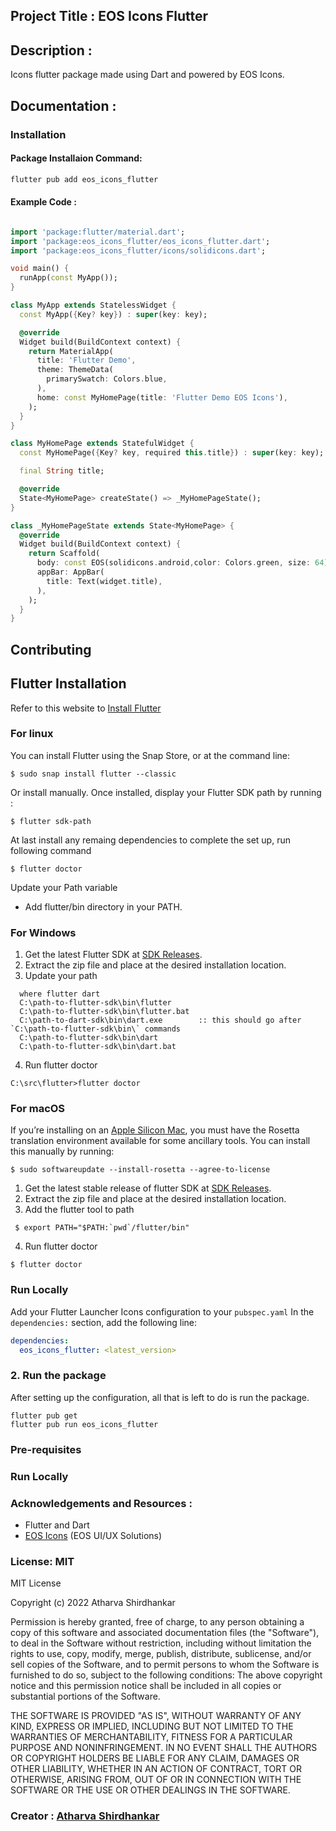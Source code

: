 
## Project Title : EOS Icons Flutter

## Description :
Icons flutter package made using Dart and powered by EOS Icons.

## Documentation :

### Installation

#### Package Installaion Command:

```bash
flutter pub add eos_icons_flutter
```

#### Example Code :

```dart

import 'package:flutter/material.dart';
import 'package:eos_icons_flutter/eos_icons_flutter.dart';
import 'package:eos_icons_flutter/icons/solidicons.dart';

void main() {
  runApp(const MyApp());
}

class MyApp extends StatelessWidget {
  const MyApp({Key? key}) : super(key: key);

  @override
  Widget build(BuildContext context) {
    return MaterialApp(
      title: 'Flutter Demo',
      theme: ThemeData(
        primarySwatch: Colors.blue,
      ),
      home: const MyHomePage(title: 'Flutter Demo EOS Icons'),
    );
  }
}

class MyHomePage extends StatefulWidget {
  const MyHomePage({Key? key, required this.title}) : super(key: key);

  final String title;

  @override
  State<MyHomePage> createState() => _MyHomePageState();
}

class _MyHomePageState extends State<MyHomePage> {
  @override
  Widget build(BuildContext context) {
    return Scaffold(
      body: const EOS(solidicons.android,color: Colors.green, size: 64),
      appBar: AppBar(
        title: Text(widget.title),
      ),
    );
  }
}

```



## Contributing

## Flutter Installation
Refer to this website to [Install Flutter](https://flutter.dev/get-started/) 
### For linux
You can install Flutter using the Snap Store, or at the command line:

```snapd
$ sudo snap install flutter --classic
```
Or install manually. Once installed, display your Flutter SDK path by running :
```snapd
$ flutter sdk-path
```
At last install any remaing dependencies to complete the set up, run following command
```snapd
$ flutter doctor
```
 Update your Path variable
-  Add flutter/bin directory in your PATH.
  
### For Windows
1. Get the latest Flutter SDK at [SDK Releases](https://docs.flutter.dev/development/tools/sdk/releases?tab=windows).
2. Extract the zip file and place at the desired installation location.
3. Update your path 
```
  where flutter dart
  C:\path-to-flutter-sdk\bin\flutter
  C:\path-to-flutter-sdk\bin\flutter.bat
  C:\path-to-dart-sdk\bin\dart.exe        :: this should go after `C:\path-to-flutter-sdk\bin\` commands
  C:\path-to-flutter-sdk\bin\dart
  C:\path-to-flutter-sdk\bin\dart.bat
 ```
4. Run flutter doctor
```
C:\src\flutter>flutter doctor
```

### For macOS
If you’re installing on an  [Apple Silicon Mac](https://support.apple.com/en-us/HT211814), you must have the Rosetta translation environment available for  some ancillary tools. You can install this manually by running:
```snapd
$ sudo softwareupdate --install-rosetta --agree-to-license
```
1. Get  the latest stable release of  flutter SDK  at [SDK Releases](https://docs.flutter.dev/development/tools/sdk/releases?tab=windows).
2.  Extract the zip file and place at the desired installation location.
3. Add the flutter tool to path
```
 $ export PATH="$PATH:`pwd`/flutter/bin"
```
4. Run flutter doctor
```
$ flutter doctor
```

### Run Locally
Add your Flutter Launcher Icons configuration to your `pubspec.yaml`
In the  `dependencies:`  section, add the following line:
```yaml
dependencies:
  eos_icons_flutter: <latest_version>
 ```
### 2. Run the package
After setting up the configuration, all that is left to do is run the package.
```
flutter pub get
flutter pub run eos_icons_flutter
 ```
### Pre-requisites

### Run Locally






### Acknowledgements and Resources :
- Flutter and Dart
- [EOS Icons](https://eos-icons.com/) (EOS UI/UX Solutions)

### License: MIT

MIT License

Copyright (c) 2022 Atharva Shirdhankar

Permission is hereby granted, free of charge, to any person obtaining a copy of this software and associated documentation files (the "Software"), to deal in the Software without restriction, including without limitation the rights
to use, copy, modify, merge, publish, distribute, sublicense, and/or sell copies of the Software, and to permit persons to whom the Software is furnished to do so, subject to the following conditions:
The above copyright notice and this permission notice shall be included in all
copies or substantial portions of the Software.

THE SOFTWARE IS PROVIDED "AS IS", WITHOUT WARRANTY OF ANY KIND, EXPRESS OR
IMPLIED, INCLUDING BUT NOT LIMITED TO THE WARRANTIES OF MERCHANTABILITY,
FITNESS FOR A PARTICULAR PURPOSE AND NONINFRINGEMENT. IN NO EVENT SHALL THE
AUTHORS OR COPYRIGHT HOLDERS BE LIABLE FOR ANY CLAIM, DAMAGES OR OTHER
LIABILITY, WHETHER IN AN ACTION OF CONTRACT, TORT OR OTHERWISE, ARISING FROM,
OUT OF OR IN CONNECTION WITH THE SOFTWARE OR THE USE OR OTHER DEALINGS IN THE
SOFTWARE.


### Creator : [Atharva Shirdhankar](https://www.github.com/StarTrooper08)

